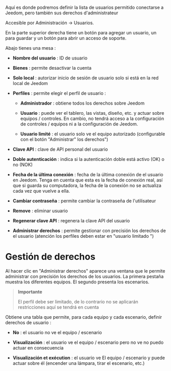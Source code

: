 Aquí es donde podremos definir la lista de usuarios
permitido conectarse a Jeedom, pero también sus derechos
d'administrateur

Accesible por Administración → Usuarios.

En la parte superior derecha tiene un botón para agregar un usuario, un
para guardar y un botón para abrir un acceso de soporte.

Abajo tienes una mesa :

-   **Nombre del usuario** : ID de usuario

-   **Bienes** : permite desactivar la cuenta

-   **Solo local** : autorizar inicio de sesión de usuario
    solo si está en la red local de Jeedom

-   **Perfiles** : permite elegir el perfil de usuario :

    -   **Administrador** : obtiene todos los derechos sobre Jeedom

    -   **Usuario** : puede ver el tablero, las vistas,
        diseño, etc. y actuar sobre equipos / controles. En cambio,
        no tendrá acceso a la configuración de controles / equipos
        ni a la configuración de Jeedom.

    -   **Usuario limité** : el usuario solo ve el
        equipo autorizado (configurable con el botón &quot;Administrar&quot;
        los derechos&quot;)

-   **Clave API** : clave de API personal del usuario

-   **Doble autenticación** : indica si la autenticación doble
    está activo (OK) o no (NOK)

-   **Fecha de la última conexión** : fecha de la última conexión de
    el usuario en Jeedom. Tenga en cuenta que esta es la fecha de conexión
    real, así que si guarda su computadora, la fecha de
    la conexión no se actualiza cada vez que vuelve a ella.

-   **Cambiar contraseña** : permite cambiar la contraseña de
    l'utilisateur

-   **Remove** : eliminar usuario

-   **Regenerar clave API** : regenera la clave API del usuario

-   **Administrar derechos** : permite gestionar con precisión los derechos de
    el usuario (atención los perfiles deben estar en
    "usuario limitado ")

Gestión de derechos 
==================

Al hacer clic en &quot;Administrar derechos&quot; aparece una ventana que le permite
administrar con precisión los derechos de los usuarios. La primera pestaña muestra
los diferentes equipos. El segundo presenta los escenarios.

> **Importante**
>
> El perfil debe ser limitado, de lo contrario no se aplicarán restricciones aquí
> se tendrá en cuenta

Obtiene una tabla que permite, para cada equipo y cada
escenario, definir derechos de usuario :

-   **No** : el usuario no ve el equipo / escenario

-   **Visualización** : el usuario ve el equipo / escenario pero no ve
    no puedo actuar en consecuencia

-   **Visualización et exécution** : el usuario ve
    El equipo / escenario y puede actuar sobre él (encender una lámpara, tirar
    el escenario, etc.)


